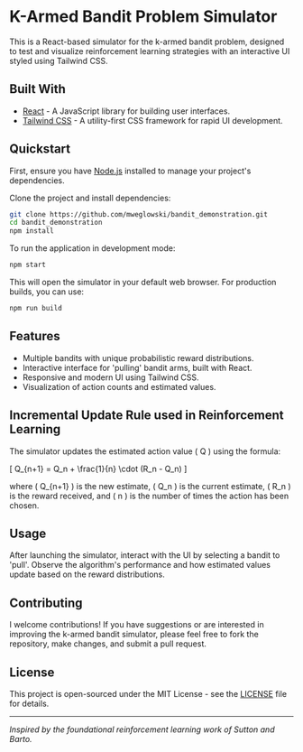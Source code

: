 # K-Armed Bandit Problem Simulator

This is a React-based simulator for the k-armed bandit problem, designed to test and visualize reinforcement learning strategies with an interactive UI styled using Tailwind CSS.

## Built With

- [React](https://reactjs.org/) - A JavaScript library for building user interfaces.
- [Tailwind CSS](https://tailwindcss.com/) - A utility-first CSS framework for rapid UI development.

## Quickstart

First, ensure you have [Node.js](https://nodejs.org/) installed to manage your project's dependencies.

Clone the project and install dependencies:

```sh
git clone https://github.com/mweglowski/bandit_demonstration.git
cd bandit_demonstration
npm install
```

To run the application in development mode:

```sh
npm start
```

This will open the simulator in your default web browser. For production builds, you can use:

```sh
npm run build
```

## Features

- Multiple bandits with unique probabilistic reward distributions.
- Interactive interface for 'pulling' bandit arms, built with React.
- Responsive and modern UI using Tailwind CSS.
- Visualization of action counts and estimated values.

## Incremental Update Rule used in Reinforcement Learning

The simulator updates the estimated action value \( Q \) using the formula:

\[ Q_{n+1} = Q_n + \frac{1}{n} \cdot (R_n - Q_n) \]

where \( Q_{n+1} \) is the new estimate, \( Q_n \) is the current estimate, \( R_n \) is the reward received, and \( n \) is the number of times the action has been chosen.

## Usage

After launching the simulator, interact with the UI by selecting a bandit to 'pull'. Observe the algorithm's performance and how estimated values update based on the reward distributions.

## Contributing

I welcome contributions! If you have suggestions or are interested in improving the k-armed bandit simulator, please feel free to fork the repository, make changes, and submit a pull request.

## License

This project is open-sourced under the MIT License - see the [LICENSE](LICENSE.md) file for details.

---

*Inspired by the foundational reinforcement learning work of Sutton and Barto.*
